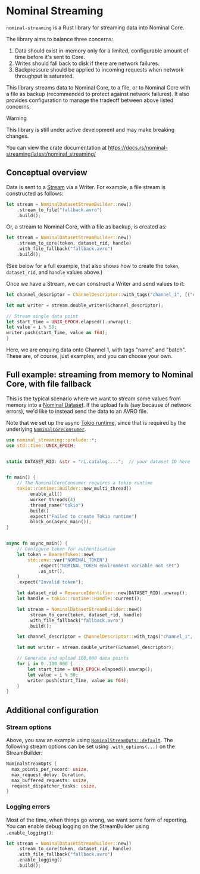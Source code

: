 # Nominal Streaming

`nominal-streaming` is a Rust library for streaming data into Nominal Core.

The library aims to balance three concerns:
1. Data should exist in-memory only for a limited, configurable amount of time before it's sent to Core.
1. Writes should fall back to disk if there are network failures.
1. Backpressure should be applied to incoming requests when network throughput is saturated.

This library streams data to Nominal Core, to a file, or to Nominal Core with a file as backup (recommended to protect against network failures).
It also provides configuration to manage the tradeoff between above listed concerns.

> [!WARNING]
> This library is still under active development and may make breaking changes.

You can view the crate documentation at https://docs.rs/nominal-streaming/latest/nominal_streaming/

## Conceptual overview

Data is sent to a [Stream](https://docs.rs/nominal-streaming/latest/nominal_streaming/stream/struct.NominalDatasetStream.html) via a Writer.
For example, a file stream is constructed as follows:

```rust
let stream = NominalDatasetStreamBuilder::new()
    .stream_to_file("fallback.avro")
    .build();
```

Or, a stream to Nominal Core, with a file as backup, is created as:

```rust
let stream = NominalDatasetStreamBuilder::new()
    .stream_to_core(token, dataset_rid, handle)
    .with_file_fallback("fallback.avro")
    .build();
```

(See below for a full example, that also shows how to create the `token`, `dataset_rid`, and `handle` values above.)

Once we have a Stream, we can construct a Writer and send values to it:

```rust
let channel_descriptor = ChannelDescriptor::with_tags("channel_1", [("experiment_id", "123")]);

let mut writer = stream.double_writer(&channel_descriptor);

// Stream single data point
let start_time = UNIX_EPOCH.elapsed().unwrap();
let value = i % 50;
writer.push(start_Time, value as f64);
}
```

Here, we are enquing data onto Channel 1, with tags "name" and "batch".
These are, of course, just examples, and you can choose your own.

## Full example: streaming from memory to Nominal Core, with file fallback

This is the typical scenario where we want to stream some values from memory into a [Nominal Dataset](https://docs.nominal.io/core/sdk/python-client/streaming/overview#streaming-data-to-a-dataset).
If the upload fails (say because of network errors), we'd like to instead send the data to an AVRO file.

Note that we set up the async [Tokio runtime](https://tokio.rs/), since that is required by the underlying [`NominalCoreConsumer`](https://docs.rs/nominal-streaming/latest/nominal_streaming/consumer/struct.NominalCoreConsumer.html).

```rust
use nominal_streaming::prelude::*;
use std::time::UNIX_EPOCH;


static DATASET_RID: &str = "ri.catalog....";  // your dataset ID here


fn main() {
    // The NominalCoreConsumer requires a tokio runtime
    tokio::runtime::Builder::new_multi_thread()
        .enable_all()
        .worker_threads(4)
        .thread_name("tokio")
        .build()
        .expect("Failed to create Tokio runtime")
        .block_on(async_main());
}


async fn async_main() {
    // Configure token for authentication
    let token = BearerToken::new(
        std::env::var("NOMINAL_TOKEN")
            .expect("NOMINAL_TOKEN environment variable not set")
            .as_str(),
    )
    .expect("Invalid token");

    let dataset_rid = ResourceIdentifier::new(DATASET_RID).unwrap();
    let handle = tokio::runtime::Handle::current();

    let stream = NominalDatasetStreamBuilder::new()
        .stream_to_core(token, dataset_rid, handle)
        .with_file_fallback("fallback.avro")
        .build();

    let channel_descriptor = ChannelDescriptor::with_tags("channel_1", [("experiment_id", "123")]);

    let mut writer = stream.double_writer(&channel_descriptor);

    // Generate and upload 100,000 data points
    for i in 0..100_000 {
        let start_time = UNIX_EPOCH.elapsed().unwrap();
        let value = i % 50;
        writer.push(start_Time, value as f64);
    }
}
```

## Additional configuration

### Stream options

Above, you saw an example using [`NominalStreamOpts::default`](https://docs.rs/nominal-streaming/latest/nominal_streaming/stream/struct.NominalStreamOpts.html).
The following stream options can be set using `.with_options(...)` on the StreamBuilder:

```rust
NominalStreamOpts {
  max_points_per_record: usize,
  max_request_delay: Duration,
  max_buffered_requests: usize,
  request_dispatcher_tasks: usize,
}
```

### Logging errors

Most of the time, when things go wrong, we want some form of reporting. You can enable debug logging on the StreamBuilder using `.enable_logging()`:

```rust
let stream = NominalDatasetStreamBuilder::new()
    .stream_to_core(token, dataset_rid, handle)
    .with_file_fallback("fallback.avro")
    .enable_logging()
    .build();
```

